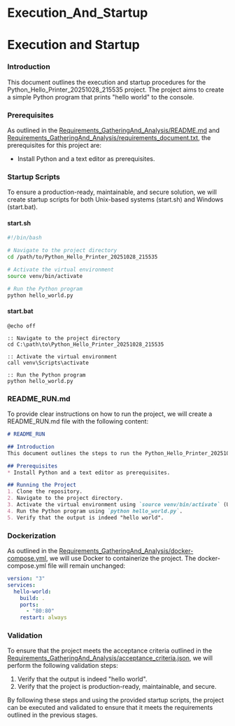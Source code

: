# Execution_And_Startup

Execution and Startup
======================
### Introduction
This document outlines the execution and startup procedures for the Python_Hello_Printer_20251028_215535 project. The project aims to create a simple Python program that prints "hello world" to the console.

### Prerequisites
As outlined in the [Requirements_GatheringAnd_Analysis/README.md](Requirements_GatheringAnd_Analysis/README.md) and [Requirements_GatheringAnd_Analysis/requirements_document.txt](Requirements_GatheringAnd_Analysis/requirements_document.txt), the prerequisites for this project are:
* Install Python and a text editor as prerequisites.

### Startup Scripts
To ensure a production-ready, maintainable, and secure solution, we will create startup scripts for both Unix-based systems (start.sh) and Windows (start.bat).

#### start.sh
```bash
#!/bin/bash

# Navigate to the project directory
cd /path/to/Python_Hello_Printer_20251028_215535

# Activate the virtual environment
source venv/bin/activate

# Run the Python program
python hello_world.py
```

#### start.bat
```batch
@echo off

:: Navigate to the project directory
cd C:\path\to\Python_Hello_Printer_20251028_215535

:: Activate the virtual environment
call venv\Scripts\activate

:: Run the Python program
python hello_world.py
```

### README_RUN.md
To provide clear instructions on how to run the project, we will create a README_RUN.md file with the following content:
```markdown
# README_RUN

## Introduction
This document outlines the steps to run the Python_Hello_Printer_20251028_215535 project.

## Prerequisites
* Install Python and a text editor as prerequisites.

## Running the Project
1. Clone the repository.
2. Navigate to the project directory.
3. Activate the virtual environment using `source venv/bin/activate` (Unix-based systems) or `call venv\Scripts\activate` (Windows).
4. Run the Python program using `python hello_world.py`.
5. Verify that the output is indeed "hello world".
```

### Dockerization
As outlined in the [Requirements_GatheringAnd_Analysis/docker-compose.yml](Requirements_GatheringAnd_Analysis/docker-compose.yml), we will use Docker to containerize the project. The docker-compose.yml file will remain unchanged:
```yml
version: "3"
services:
  hello-world:
    build: .
    ports:
      - "80:80"
    restart: always
```

### Validation
To ensure that the project meets the acceptance criteria outlined in the [Requirements_GatheringAnd_Analysis/acceptance_criteria.json](Requirements_GatheringAnd_Analysis/acceptance_criteria.json), we will perform the following validation steps:
1. Verify that the output is indeed "hello world".
2. Verify that the project is production-ready, maintainable, and secure.

By following these steps and using the provided startup scripts, the project can be executed and validated to ensure that it meets the requirements outlined in the previous stages.